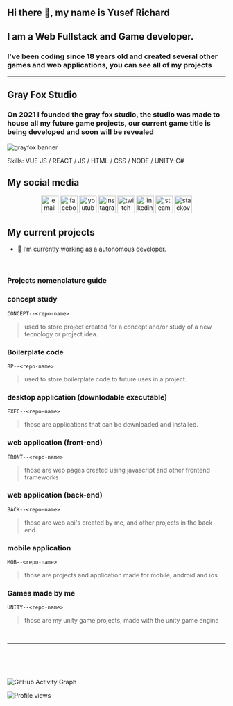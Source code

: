 ## Hi there 👋, my name is **Yusef Richard**
## I am a **Web Fullstack** and **Game** developer.

### I've been coding since 18 years old and created several other games and web applications, you can see all of my projects 

***

## Gray Fox Studio

### On 2021 I founded the gray fox studio, the studio was made to house all my future game projects, our current game title is being developed and soon will be revealed

![grayfox banner](https://i.imgur.com/mGdnIGr.jpg)

Skills: VUE JS / REACT / JS / HTML / CSS / NODE / UNITY-C#


## My social media

<p align="center">
  <!-- <a href="https://darkwood.fr"><img src="https://img.icons8.com/fluent/96/000000/domain.png" alt="darkwood"/></a> -->
  <a href="mailto:richard.alves.dev@gmail.com"><img src="https://img.icons8.com/color/96/000000/gmail.png" height="40" alt="email"/></a>
  <a href="https://www.facebook.com/yusef.rick"><img src="https://img.icons8.com/color/96/000000/facebook.png" height="40" alt="facebook"/></a>
  <a href="https://www.youtube.com/channel/UCr-_VKoesW5fFgIVRPqm42w"><img src="https://img.icons8.com/color/96/000000/youtube.png" height="40" alt="youtube"/></a>
  <a href="https://www.instagram.com/ctrl_richard"><img src="https://img.icons8.com/color/96/000000/instagram-new.png" height="40" alt="instagram"/></a>
  <a href="https://www.twitch.tv/jaeger_dev"><img src="https://img.icons8.com/color/96/000000/twitch--v2.png" height="40" alt="twitch"/></a>
  <a href="https://www.linkedin.com/in/richardalvesdev"><img src="https://img.icons8.com/color/96/000000/linkedin.png" height="40" alt="linkedin"/></a>
  <a href="https://steamcommunity.com/id/richardu/"><img src="https://img.icons8.com/fluent/96/000000/steam.png" height="40" alt="steam"/></a>
  <a href="https://stackoverflow.com/users/11937124/jaeger-dev"><img src="https://img.icons8.com/color/96/000000/stackoverflow.png" height="40" alt="stackoverflow"/></a>
</p>

## My current projects

- 🔭 I’m currently working as a autonomous developer. 

<br>

### Projects **nomenclature guide** ##

### concept study ###
`CONCEPT--<repo-name>` 
> used to store project created for a concept and/or study of a new tecnology or project idea.

### Boilerplate code ###
`BP--<repo-name>` 
> used to store boilerplate code to future uses in a project.

### desktop application (downlodable executable) ###
`EXEC--<repo-name>`
> those are applications that can be downloaded and installed. 

### web application (front-end) ###
`FRONT--<repo-name>`
> those are web pages created using javascript and other frontend frameworks

### web application (back-end) ###
`BACK--<repo-name>`
> those are web api's created by me, and other projects in the back end.

### mobile application ###
`MOB--<repo-name>`
> those are projects and application made for mobile, android and ios

### Games made by me ###
`UNITY--<repo-name>`
> those are my unity game projects, made with the unity game engine


<br>

***
<br>
<br>
<br>


![GitHub Activity Graph](https://activity-graph.herokuapp.com/graph?username=yusefrich&theme=github)  

![Profile views](https://gpvc.arturio.dev/yusefrich)  
